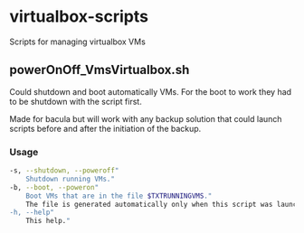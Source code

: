 # virtualbox-scripts
Scripts for managing virtualbox VMs

## powerOnOff_VmsVirtualbox.sh

Could shutdown and boot automatically VMs. For the boot to work they had to be
shutdown with the script first.

Made for bacula but will work with any backup solution that could
launch scripts before and after the initiation of the backup.

### Usage

```bash
-s, --shutdown, --poweroff"
    Shutdown running VMs."
-b, --boot, --poweron"
    Boot VMs that are in the file $TXTRUNNINGVMS."
    The file is generated automatically only when this script was launched with the -p option before"
-h, --help"
    This help."
```
